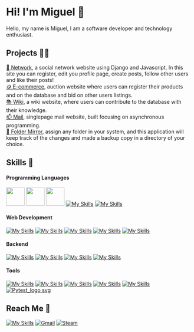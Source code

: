 # Hi! I'm Miguel 👋

Hello, my name is Miguel, I am a software developer and technology enthusiast.


## Projects 👨‍💻

  [🔗 Network](https://github.com/Aeziren/social-network), a social network website using Django and Javascript. In this site you can register, edit you profile page, create posts, follow other users and like their posts!    
  [🪙 E-commerce](https://github.com/Aeziren/e-commerce), auction website where users can register their products and on the database and bid on other users listings.     
  [📚 Wiki](https://github.com/Aeziren/wiki), a wiki website, where users can contribute to the database with their knowledge.    
  [📫 Mail](https://github.com/Aeziren/email), singlepage mail website, built focusing on asynchronous programming.    
  [💾 Folder Mirror](https://github.com/Aeziren/folder-mirror), assign any folder in your system, and this application will keep track of the changes and made a backup copy in a directory of your choice. 
 
## Skills 🎯
#### Programming Languages
<a href="https://en.wikipedia.org/wiki/C_(programming_language)"><img height="50" width="50" src="https://upload.wikimedia.org/wikipedia/commons/1/18/C_Programming_Language.svg" /></a>
<a href="https://en.wikipedia.org/wiki/C%2B%2B"><img height="50" width="50" src="https://upload.wikimedia.org/wikipedia/commons/1/18/ISO_C%2B%2B_Logo.svg" /></a>
<a href="https://en.wikipedia.org/wiki/C_Sharp_(programming_language)"><img height="50" src="https://upload.wikimedia.org/wikipedia/commons/thumb/b/bd/Logo_C_sharp.svg/800px-Logo_C_sharp.svg.png" /></a>
[![My Skills](https://skillicons.dev/icons?i=js)](https://developer.mozilla.org/Javascript) [![My Skills](https://skillicons.dev/icons?i=python)](https://www.python.org/) 
#### Web Development
[![My Skills](https://skillicons.dev/icons?i=flask)](https://flask.palletsprojects.com/en/3.0.x/) [![My Skills](https://skillicons.dev/icons?i=django)](https://www.djangoproject.com/) [![My Skills](https://skillicons.dev/icons?i=html)](https://developer.mozilla.org/en-US/docs/Glossary/HTML5) [![My Skills](https://skillicons.dev/icons?i=css)](https://developer.mozilla.org/en-US/docs/Web/CSS) [![My Skills](https://skillicons.dev/icons?i=bootstrap)](https://getbootstrap.com/) 
#### Backend
[![My Skills](https://skillicons.dev/icons?i=postgres)](https://www.postgresql.org/) [![My Skills](https://skillicons.dev/icons?i=sqlite)](https://www.sqlite.org/) [![My Skills](https://skillicons.dev/icons?i=gcp&theme=light)](https://cloud.google.com/) [![My Skills](https://skillicons.dev/icons?i=fastapi)](https://fastapi.tiangolo.com/)
#### Tools
[![My Skills](https://skillicons.dev/icons?i=git)](https://git-scm.com/) [![My Skills](https://skillicons.dev/icons?i=postman)](https://www.postman.com/) [![My Skills](https://skillicons.dev/icons?i=github)](https://github.com/) [![My Skills](https://skillicons.dev/icons?i=vscode)](https://code.visualstudio.com/) [![My Skills](https://skillicons.dev/icons?i=regex)](https://developer.mozilla.org/en-US/docs/Web/JavaScript/Guide/Regular_expressions/Cheatsheet) [![Pytest_logo svg](https://github.com/Aeziren/Aeziren/assets/123553708/5ebbf610-14cd-4f98-8fec-7f45c3c59a3d)](https://docs.pytest.org/) 

## Reach Me 📩
[![My Skills](https://skillicons.dev/icons?i=linkedin)](https://www.linkedin.com/in/miguelsilvalima/) [![Gmail](https://github-production-user-asset-6210df.s3.amazonaws.com/123553708/282827400-4173a250-9c11-47c4-936e-2f3d4e0cceb7.png)](mailto:miguelsl2000@gmail.com) [![Steam](https://github-production-user-asset-6210df.s3.amazonaws.com/123553708/282825892-c8b47203-846f-4e71-a7fa-c9659543507f.png)](https://steamcommunity.com/id/aeziren/)


